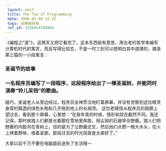 ```yaml
---
 layout: post
 title: The Tao of Programming
 date: 2006-02-09 22:25
 tags: 旧博客存档
 ref_id: 1536954709804
---
```

《编程之“道”》，这两天又把它看完了。这本东西挺有意思，用古老的哲学来编写计算机时代的寓言，而且写得比较玄，不是一时三刻可以想明白其中道理的，摘录第三篇的一小段寓言：  
  

### 圣诞节的故事

### 一名程序员编写了一段程序，这段程序绘出了一棵圣诞树，并能同时演奏“铃儿呆铛”的歌曲。
碰巧，圣诞老人从旁边经过。程序员全神贯注地盯着屏幕，并没有觉察到这位精灵身穿的飘逸的绿色长袍和几乎拖到地上的长胡须。
这位老精怪从程序员的肩膀上望过去，看到那个屏幕，心里想：“在我年青的时侯，情形和现在截然不同。我还记得，那时侯猎人们都是光着脚在雪地里奔跑，用尖锐的石器宰杀野鹿。猎人们把野鹿的内脏吊在青树上，目的是为了让野鹿还生，然后他们点燃一根大木头，在火上烤着野味，唱着圣歌。那段过去的时光简直是太美好了。”

  
  

大家以后千万不要在电脑面前迷失了生活哦～

